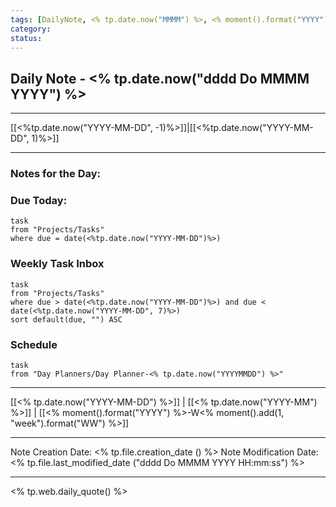 ```yaml
---
tags: [DailyNote, <% tp.date.now("MMMM") %>, <% moment().format("YYYY") %>-W<% moment().add(1, "week").format("WW") %>]
category:
status:
---
```


## Daily Note - <% tp.date.now("dddd Do MMMM YYYY") %>

---
[[<%tp.date.now("YYYY-MM-DD", -1)%>]]|[[<%tp.date.now("YYYY-MM-DD", 1)%>]]

---

### Notes for the Day:


### Due Today:
```dataview
task
from "Projects/Tasks"
where due = date(<%tp.date.now("YYYY-MM-DD")%>)
```

### Weekly Task Inbox
```dataview
task
from "Projects/Tasks"
where due > date(<%tp.date.now("YYYY-MM-DD")%>) and due < date(<%tp.date.now("YYYY-MM-DD", 7)%>)
sort default(due, "") ASC
```

### Schedule
```dataview
task
from "Day Planners/Day Planner-<% tp.date.now("YYYYMMDD") %>"

```
---
[[<% tp.date.now("YYYY-MM-DD") %>]] | [[<% tp.date.now("YYYY-MM") %>]] | [[<% moment().format("YYYY") %>-W<% moment().add(1, "week").format("WW") %>]]

---

Note Creation Date: <% tp.file.creation_date () %>
Note Modification Date: <% tp.file.last_modified_date ("dddd Do MMMM YYYY HH:mm:ss") %> 

--- 
<% tp.web.daily_quote() %>